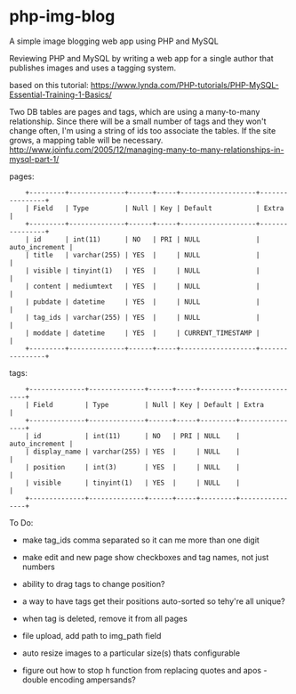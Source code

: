 # php-img-blog
A simple image blogging web app using PHP and MySQL

Reviewing PHP and MySQL by writing a web app for a single author that publishes images and uses a tagging system. 

based on this tutorial:
https://www.lynda.com/PHP-tutorials/PHP-MySQL-Essential-Training-1-Basics/

Two DB tables are pages and tags, which are using a many-to-many relationship.
Since there will be a small number of tags and they won't change often, I'm using a string of ids too associate the tables. 
If the site grows, a mapping table will be necessary.
http://www.joinfu.com/2005/12/managing-many-to-many-relationships-in-mysql-part-1/

pages:

        +---------+--------------+------+-----+-------------------+----------------+
        | Field   | Type         | Null | Key | Default           | Extra          |
        +---------+--------------+------+-----+-------------------+----------------+
        | id      | int(11)      | NO   | PRI | NULL              | auto_increment |
        | title   | varchar(255) | YES  |     | NULL              |                |
        | visible | tinyint(1)   | YES  |     | NULL              |                |
        | content | mediumtext   | YES  |     | NULL              |                |
        | pubdate | datetime     | YES  |     | NULL              |                |
        | tag_ids | varchar(255) | YES  |     | NULL              |                |
        | moddate | datetime     | YES  |     | CURRENT_TIMESTAMP |                |
        +---------+--------------+------+-----+-------------------+----------------+

tags:

        +--------------+--------------+------+-----+---------+----------------+
        | Field        | Type         | Null | Key | Default | Extra          |
        +--------------+--------------+------+-----+---------+----------------+
        | id           | int(11)      | NO   | PRI | NULL    | auto_increment |
        | display_name | varchar(255) | YES  |     | NULL    |                |
        | position     | int(3)       | YES  |     | NULL    |                |
        | visible      | tinyint(1)   | YES  |     | NULL    |                |
        +--------------+--------------+------+-----+---------+----------------+

To Do:
 - make tag_ids comma separated so it can me more than one digit
 - make edit and new page show checkboxes and tag names, not just numbers
 - ability to drag tags to change position?
 - a way to have tags get their positions auto-sorted so tehy're all unique?
 - when tag is deleted, remove it from all pages

 - file upload, add path to img_path field
 - auto resize images to a particular size(s) thats configurable
 - figure out how to stop h function from replacing quotes and apos - double encoding ampersands?